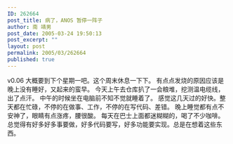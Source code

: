```yaml
---
ID: 262664
post_title: 病了，ANOS 暂停一阵子
author: 南 靖男
post_date: 2005-03-24 19:50:13
post_excerpt: ""
layout: post
permalink: 2005/03/262664
published: true
---
```

v0.06 大概要到下个星期一吧。这个周末休息一下下。
有点点发烧的原因应该是晚上没有睡好，又起来的蛮早。
今天上午去仓库扒了一会粮堆，挖测温电缆线，出了点汗。
中午的时候坐在电脑前不知不觉就睡着了。
感觉这几天过的好快。整天都在忙碌，不停的在做事、工作，不停的在写代码、差错。
晚上睡觉都有点不安神了，眼睛有点涨疼，腰很酸。
每天在巴士上面都迷糊糊的，喝了不少咖啡。
总觉得有好多好多事要做，好多代码要写，好多功能要实现。总是在想着这些东西。
